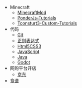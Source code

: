 * Minecraft
    * [MinecraftMod](Minecraft/MinecraftMod/前言.md)
    * [PonderJs-Tutorials](Minecraft/PonderJs-Tutorials/编者的话.md)
    * [Tconsturt3-Custom-Tutorials](Minecraft/Tconsturt3-Custom-Tutorials/前言.md)
* 代码
    * [Git](Code/Git/前言.md)
    * [正则表达式](Code/RegularExpression/前言.md)
    * [Html5CSS3](Code/Html5CSS3/前言.md)
    * [JavaScript](Code/JavaScript/前言.md)
    * [Java](Code/Java/前言.md)
    * [Godot](Code/Godot/前言.md)
* 网购平台开店
    * [京东](OnlineShop/JD/前言.md)
* [食谱](Recipes/前言.md)
